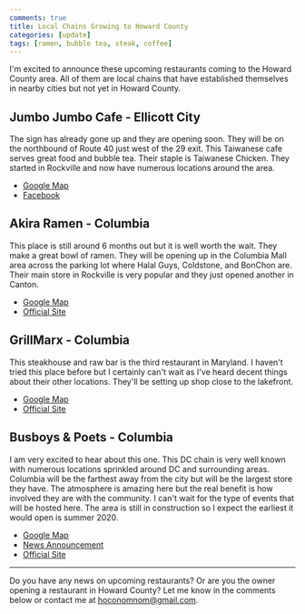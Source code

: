 ```yaml
---
comments: true
title: Local Chains Growing to Howard County
categories: [update]
tags: [ramen, bubble tea, steak, coffee]
---
```


I'm excited to announce these upcoming restaurants coming to the Howard County area.  All of them are local chains that have established themselves in nearby cities but not yet in Howard County.

<!--more-->

## Jumbo Jumbo Cafe - Ellicott City
The sign has already gone up and they are opening soon. They will be on the northbound of Route 40 just west of the 29 exit. This Taiwanese cafe serves great food and bubble tea. Their staple is Taiwanese Chicken. They started in Rockville and now have numerous locations around the area.

* [Google Map](https://goo.gl/maps/ft158xKEyx8n9Hgp6)
* [Facebook](https://www.facebook.com/JumboJumboEllicottCity/)

## Akira Ramen - Columbia
This place is still around 6 months out but it is well worth the wait. They make a great bowl of ramen. They will be opening up in the Columbia Mall area across the parking lot where Halal Guys, Coldstone, and BonChon are. Their main store in Rockville is very popular and they just opened another in Canton.

* [Google Map](https://goo.gl/maps/j3ionYEJ6XiUN2NR8)
* [Official Site](http://www.akiraramen.com/)

## GrillMarx - Columbia
This steakhouse and raw bar is the third restaurant in Maryland. I haven't tried this place before but I certainly can't wait as I've heard decent things about their other locations. They'll be setting up shop close to the lakefront.

* [Google Map](https://goo.gl/maps/nJxu3eisz7xteEDAA)
* [Official Site](https://gmxsteak.com/)

## Busboys & Poets - Columbia
I am very excited to hear about this one. This DC chain is very well known with numerous locations sprinkled around DC and surrounding areas. Columbia will be the farthest away from the city but will be the largest store they have. The atmosphere is amazing here but the real benefit is how involved they are with the community. I can't wait for the type of events that will be hosted here. The area is still in construction so I expect the earliest it would open is summer 2020.

* [Google Map](https://goo.gl/maps/3UqmunZaXfexr4aB6)
* [News Announcement](https://patch.com/maryland/columbia/busboys-poets-open-biggest-restaurant-yet-columbia)
* [Official Site](https://www.busboysandpoets.com/)

----

Do you have any news on upcoming restaurants? Or are you the owner opening a restaurant in Howard County? Let me know in the comments below or contact me at [hoconomnom@gmail.com](mailto:hoconomnom@gmail.com).
